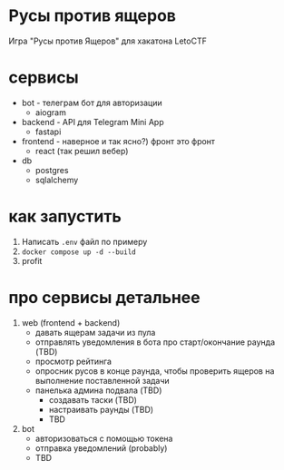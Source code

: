 # Русы против ящеров
Игра "Русы против Ящеров" для хакатона LetoCTF

# сервисы
 - bot - телеграм бот для авторизации
   - aiogram
 - backend - API для Telegram Mini App
   - fastapi 
 - frontend - наверное и так ясно?) фронт это фронт
   - react (так решил вебер)
 - db
   - postgres
   - sqlalchemy 

# как запустить
1. Написать `.env` файл по примеру
2. `docker compose up -d --build`
3. profit

# про сервисы детальнее
1. web (frontend + backend)
   - давать ящерам задачи из пула
   - отправлять уведомления в бота про старт/окончание раунда (TBD)
   - просмотр рейтинга
   - опросник русов в конце раунда, чтобы проверить ящеров на выполнение поставленной задачи
   - панелька админа подвала (TBD)
     - создавать таски (TBD)
     - настраивать раунды (TBD)
     - TBD
2. bot
   - авторизоваться с помощью токена
   - отправка уведомлений (probably)
   - TBD
